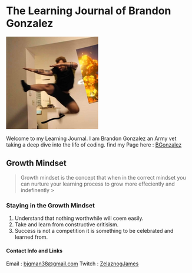 # The Learning Journal of Brandon Gonzalez


<img src="jump.jpg" alt="alt text" width="250" height="250">

Welcome to my Learning Journal. I am Brandon Gonzalez an Army vet taking a deep dive into the life of coding. find my Page here : [BGonzalez](https://bjgman12.github.io/learning-journal)

 

## Growth Mindset
>Growth mindset is the concept that when in the correct mindset you can nurture your learning process to grow more effeciently and indefinently >

### Staying in the Growth Mindset
1. Understand that nothing worthwhile will coem easily.
1. Take and learn from constructive critisism.
1. Success is not a competition it is something to be celebrated and learned from.


#### Contact Info and Links
Email : bjgman38@gmail.com
Twitch : [ZelaznogJames](http://www.twitch.tv/zelaznogjamez) 





